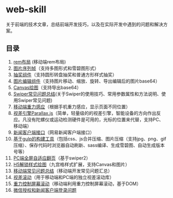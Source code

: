 # web-skill
关于前端的技术文章，总结前端开发技巧，以及在实际开发中遇到的问题和解决方案。

## 目录 ##
1. [rem布局](https://github.com/randomlwh/f2e-rem) (移动端rem布局)
2. [图片序列帧](http://tgideas.github.io/motion/doc/data/component/mo.Film.html)（支持多图形式和雪碧图形式）
3. [抽奖组件](http://tgideas.github.io/motion/doc/data/component/mo.Lottery.html)（支持圆形转盘抽奖和普通方形样式抽奖）
4. [图片编辑组件](https://github.com/rkweb/imgEditor)（支持图片移动、缩放、旋转、导出编辑后的图片base64） 
5. [Canvas绘图](./elCanvas)（支持导出base64）
6. [Swiper常见问题总结](./swiper-docs)(关于Swiper的使用技巧、常用参数属性和方法说明、使用Swiper常见问题)
7. [移动端重力感应](https://github.com/momo1030/Plugins/tree/master/pos-simplify.js)（根据手机重力感应，显示页面不同位置）
8. [视差引擎Parallax.js](http://www.jq22.com/jquery-info178)（简单，轻量级的的视差引擎，智能设备的方向作出反应。凡没有陀螺仪或运动检测硬件是可用的，光标的位置来代替，支持PC、移动端）
9. [新闻客户端接口](http://doc.ws.netease.com/pages/viewpage.action?pageId=2886075)（网易新闻客户端接口）
10. [基于gulp的构建工具](https://github.com/rkweb/gulp-tool)（包括css、js合并压缩、图片压缩（支持jpg、png、gif压缩）、保存代码时浏览器自动刷新、sass编译、生成雪碧图、自动生成版本号等）
11. [PC端全屏自适应翻页](https://github.com/momo1030/Plugins/tree/master/pc-responsive)（基于swiper2）
12. [H5解锁样式绘图](https://github.com/NalvyBoo/H5lock)（九宫格样式扩展，支持Canvas和图片）
13. [移动端常见问题总结](./docs/webIssues)（移动端开发常见问题汇总）
14. [视差滚动](./docs/skrollr)（用于移动端和PC端的独立视差滚动库）
15. [重力控制屏幕滚动](https://github.com/NalvyBoo/gravityScroll)（移动端利用重力控制屏幕滚动，基于DOM）
16. [微信授权和新闻客户端登录问题](./docs/weixinAndNewApp)